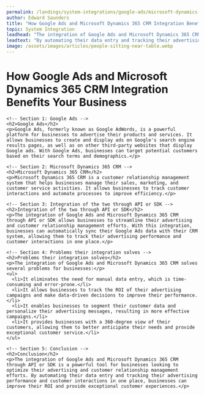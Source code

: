 ```yaml
---
permalink: /landings/system-integrations/google-ads/microsoft-dynamics-365-crm
author: Edward Saunders
title: "How Google Ads and Microsoft Dynamics 365 CRM Integration Benefits Your Business"
topic: System Integration
leadhead: "The integration of Google Ads and Microsoft Dynamics 365 CRM through API or SDK is a powerful tool for businesses looking to optimize their advertising and customer relationship management efforts"
leadtext: "By automating their data entry and tracking their advertising performance and customer interactions in one place, businesses can improve their ROI and provide exceptional customer experiences."
image: /assets/images/articles/people-sitting-near-table.webp
---
```

<div class="arttext">    <h1>How Google Ads and Microsoft Dynamics 365 CRM Integration Benefits Your Business</h1>

    <!-- Section 1: Google Ads -->
    <h2>Google Ads</h2>
    <p>Google Ads, formerly known as Google AdWords, is a powerful platform for businesses to advertise their products and services. It allows businesses to create and display ads on Google's search engine results pages, as well as on other third-party websites that display Google ads. With Google Ads, businesses can target potential customers based on their search terms and demographics.</p>

    <!-- Section 2: Microsoft Dynamics 365 CRM -->
    <h2>Microsoft Dynamics 365 CRM</h2>
    <p>Microsoft Dynamics 365 CRM is a customer relationship management system that helps businesses manage their sales, marketing, and customer service activities. It allows businesses to track customer interactions and automate processes to improve efficiency.</p>

    <!-- Section 3: Integration of the two through API or SDK -->
    <h2>Integration of the two through API or SDK</h2>
    <p>The integration of Google Ads and Microsoft Dynamics 365 CRM through API or SDK allows businesses to streamline their advertising and customer relationship management efforts. With this integration, businesses can automatically sync their Google Ads data with their CRM system, allowing them to track their advertising performance and customer interactions in one place.</p>

    <!-- Section 4: Problems their integration solves -->
    <h2>Problems their integration solves</h2>
    <p>The integration of Google Ads and Microsoft Dynamics 365 CRM solves several problems for businesses:</p>
    <ul>
      <li>It eliminates the need for manual data entry, which is time-consuming and error-prone.</li>
      <li>It allows businesses to track the ROI of their advertising campaigns and make data-driven decisions to improve their performance.</li>
      <li>It enables businesses to segment their customer data and personalize their advertising messages, resulting in more effective campaigns.</li>
      <li>It provides businesses with a 360-degree view of their customers, allowing them to better anticipate their needs and provide exceptional customer service.</li>
    </ul>

    <!-- Section 5: Conclusion -->
    <h2>Conclusion</h2>
    <p>The integration of Google Ads and Microsoft Dynamics 365 CRM through API or SDK is a powerful tool for businesses looking to optimize their advertising and customer relationship management efforts. By automating their data entry and tracking their advertising performance and customer interactions in one place, businesses can improve their ROI and provide exceptional customer experiences.</p>
</div>